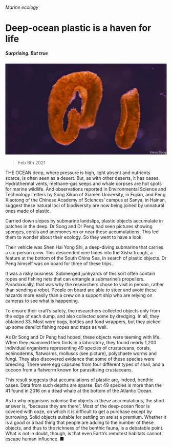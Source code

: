 ###### Marine ecology

# Deep-ocean plastic is a haven for life 

##### Surprising. But true 

![image](images/20210206_STP003_0.jpg) 

> Feb 6th 2021 


THE OCEAN deep, where pressure is high, light absent and nutrients scarce, is often seen as a desert. But, as with other deserts, it has oases. Hydrothermal vents, methane-gas seeps and whale corpses are hot spots for marine wildlife. And observations reported in Environmental Science and Technology Letters by Song Xikun of Xiamen University, in Fujian, and Peng Xiaotong of the Chinese Academy of Sciences’ campus at Sanya, in Hainan, suggest these natural loci of biodiversity are now being joined by unnatural ones made of plastic.


Carried down slopes by submarine landslips, plastic objects accumulate in patches in the deep. Dr Song and Dr Peng had seen pictures showing sponges, corals and anemones on or near these accumulations. This led them to wonder about their ecology. So they went to have a look.



Their vehicle was Shen Hai Yong Shi, a deep-diving submarine that carries a six-person crew. This descended nine times into the Xisha trough, a feature at the bottom of the South China Sea, in search of plastic objects. Dr Peng himself was on board for three of these trips.


It was a risky business. Submerged junkyards of this sort often contain ropes and fishing nets that can entangle a submarine’s propellers. Paradoxically, that was why the researchers chose to visit in person, rather than sending a robot. People on board are able to steer and avoid these hazards more easily than a crew on a support ship who are relying on cameras to see what is happening.


To ensure their craft’s safety, the researchers collected objects only from the edge of each dump, and also collected some by dredging. In all, they obtained 33. Most were bags, bottles and food wrappers, but they picked up some derelict fishing ropes and traps as well.


As Dr Song and Dr Peng had hoped, these objects were teeming with life. When they examined their finds in a laboratory, they found nearly 1,200 individual organisms representing 49 species of crustaceans, corals, echinoderms, flatworms, molluscs (see picture), polychaete worms and fungi. They also discovered evidence that some of these species were breeding. There were egg capsules from four different types of snail, and a cocoon from a flatworm known for parasitising crustaceans.


This result suggests that accumulations of plastic are, indeed, benthic oases. Data from such depths are sparse. But 49 species is more than the 41 found in 2016 on a dead whale at the bottom of the Atlantic Ocean.


As to why organisms colonise the objects in these accumulations, the short answer is, “because they are there”. Most of the deep-ocean floor is covered with ooze, on which it is difficult to get a purchase except by burrowing. Solid objects suitable for settling on are at a premium. Whether it is a good or a bad thing that people are adding to the number of these objects, and thus to the richness of the benthic fauna, is a debatable point. What is not in doubt, though, is that even Earth’s remotest habitats cannot escape human influence. ■

